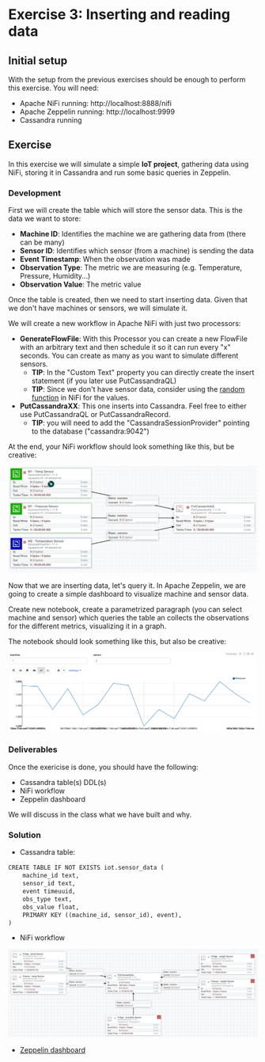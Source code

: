 # Exercise 3: Inserting and reading data

## Initial setup

With the setup from the previous exercises should be enough to perform this exercise.
You will need:

* Apache NiFi running: http://localhost:8888/nifi
* Apache Zeppelin running: http://localhost:9999
* Cassandra running

## Exercise

In this exercise we will simulate a simple **IoT project**, gathering data using NiFi, storing it in Cassandra and run some basic queries in Zeppelin.

### Development

First we will create the table which will store the sensor data. This is the data we want to store:

* **Machine ID**: Identifies the machine we are gathering data from (there can be many)
* **Sensor ID**: Identifies which sensor (from a machine) is sending the data
* **Event Timestamp**: When the observation was made
* **Observation Type**: The metric we are measuring (e.g. Temperature, Pressure, Humidity...)
* **Observation Value**: The metric value

Once the table is created, then we need to start inserting data. Given that we don't have machines or sensors, we will simulate it.

We will create a new workflow in Apache NiFi with just two processors:

* **GenerateFlowFile**: With this Processor you can create a new FlowFile with an arbitrary text and then schedule it so it can run every "x" seconds. You can create as many as you want to simulate different sensors.
  * **TIP**: In the "Custom Text" property you can directly create the insert statement (if you later use PutCassandraQL)
  * **TIP**: Since we don't have sensor data, consider using the [random function](https://nifi.apache.org/docs/nifi-docs/html/expression-language-guide.html#random) in NiFi for the values.
* **PutCassandraXX**: This one inserts into Cassandra. Feel free to either use PutCassandraQL or PutCassandraRecord.
  * **TIP**: you will need to add the "CassandraSessionProvider" pointing to the database ("cassandra:9042")

At the end, your NiFi workflow should look something like this, but be creative:

![Sensor Data NiFi Workflow](../../img/sensordata-nifi.png)

Now that we are inserting data, let's query it. In Apache Zeppelin, we are going to create a simple dashboard to visualize machine and sensor data.

Create new notebook, create a parametrized paragraph (you can select machine and sensor) which queries the table an collects the observations for the different metrics, visualizing it in a graph.

The notebook should look something like this, but also be creative:

![Sensor Data Zeppelin Notebook](../../img/sensordata-zeppelin.png)

### Deliverables

Once the exericise is done, you should have the following:

* Cassandra table(s) DDL(s)
* NiFi workflow
* Zeppelin dashboard

We will discuss in the class what we have built and why.

### Solution

* Cassandra table:
```
CREATE TABLE IF NOT EXISTS iot.sensor_data (
    machine_id text,
    sensor_id text,
    event timeuuid,
    obs_type text,
    obs_value float,
    PRIMARY KEY ((machine_id, sensor_id), event),
)
```

* NiFi workflow

![Solution](Nifi_workflow.png)

* [Zeppelin dashboard](nosql-cassandra-Exercise3.pdf)